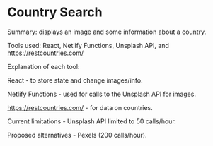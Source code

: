 # Country Search

Summary: displays an image and some information about a country.

Tools used: React, Netlify Functions, Unsplash API, and https://restcountries.com/

Explanation of each tool:

React - to store state and change images/info.

Netlify Functions - used for calls to the Unsplash API for images.

https://restcountries.com/ - for data on countries.

Current limitations - Unsplash API limited to 50 calls/hour.

Proposed alternatives - Pexels (200 calls/hour).
